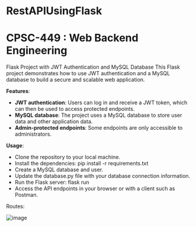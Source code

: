 # RestAPIUsingFlask
# CPSC-449 : Web Backend Engineering

Flask Project with JWT Authentication and MySQL Database
This Flask project demonstrates how to use JWT authentication and a MySQL database to build a secure and scalable web application.

**Features**:
* **JWT authentication**: Users can log in and receive a JWT token, which can then be used to access protected endpoints.
* **MySQL database**: The project uses a MySQL database to store user data and other application data.
* **Admin-protected endpoints**: Some endpoints are only accessible to administrators.

**Usage**:
* Clone the repository to your local machine.
* Install the dependencies: pip install -r requirements.txt
* Create a MySQL database and user.
* Update the database.py file with your database connection information.
* Run the Flask server: flask run
* Access the API endpoints in your browser or with a client such as Postman.

Routes:

![image](https://github.com/salonimodi/RestAPIUsingFlask/assets/32274053/c92fcad0-73e5-4904-a469-57b117c12358)




